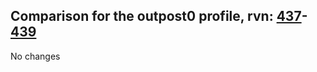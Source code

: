 ## Comparison for the outpost0 profile, rvn: [437](https://github.com/PRO100KatYT/FortniteProfileRevisions/tree/main/profiles/outpost0/437%20outpost0.json)-[439](https://github.com/PRO100KatYT/FortniteProfileRevisions/tree/main/profiles/outpost0/439%20outpost0.json)

No changes
